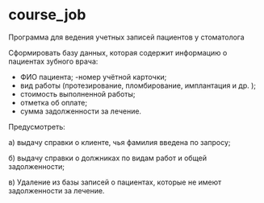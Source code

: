 # course_job
Программа для ведения учетных записей пациентов у стоматолога

Сформировать базу данных, которая содержит информацию о пациентах зубного врача:
-	ФИО пациента;
-номер учётной карточки;
-	вид работы (протезирование, пломбирование, имплантация и др. );
-	стоимость выполненной работы;
-	отметка об оплате;
-	сумма задолженности за лечение.

Предусмотреть:

а) выдачу справки о клиенте, чья фамилия введена по запросу; 

б) выдачу справки о должниках по видам работ и общей задолженности;

в) Удаление из базы записей о пациентах, которые не имеют задолженности за лечение.
